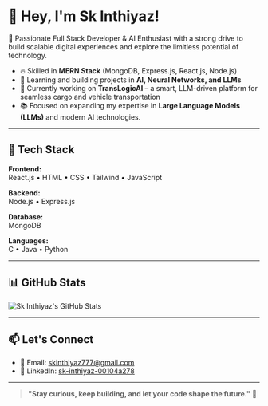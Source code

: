 # 👋 Hey, I'm Sk Inthiyaz!

🚀 Passionate Full Stack Developer & AI Enthusiast with a strong drive to build scalable digital experiences and explore the limitless potential of technology.

- 🔥 Skilled in **MERN Stack** (MongoDB, Express.js, React.js, Node.js)  
- 🤖 Learning and building projects in **AI, Neural Networks, and LLMs**  
- 🚛 Currently working on **TransLogicAI** – a smart, LLM-driven platform for seamless cargo and vehicle transportation  
- 📚 Focused on expanding my expertise in **Large Language Models (LLMs)** and modern AI technologies.

---

## 🚀 Tech Stack

**Frontend:**  
React.js • HTML • CSS • Tailwind • JavaScript  

**Backend:**  
Node.js • Express.js  

**Database:**  
MongoDB  

**Languages:**  
C • Java • Python

---

## 📊 GitHub Stats

![Sk Inthiyaz's GitHub Stats](https://github-readme-stats.vercel.app/api?username=sk-inthiyaz&show_icons=true&theme=radical)

---

## 📫 Let's Connect

- 📧 Email: [skinthiyaz777@gmail.com](mailto:skinthiyaz777@gmail.com)  
- 💼 LinkedIn: [sk-inthiyaz-00104a278](https://www.linkedin.com/in/sk-inthiyaz-00104a278/)

---

> **"Stay curious, keep building, and let your code shape the future."** 🚀

